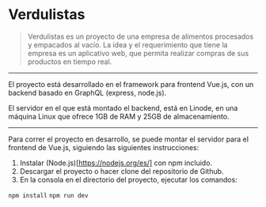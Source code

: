 # Verdulistas

> Verdulistas es un proyecto de una empresa de alimentos procesados y empacados al vacío. La idea y el requerimiento que tiene la empresa es un aplicativo web, que permita realizar compras de sus productos en tiempo real.

---------------------

El proyecto está desarrollado en el framework para frontend Vue.js, con un backend basado en GraphQL (express, node.js).

El servidor en el que está montado el backend, está en Linode, en una máquina Linux que ofrece 1GB de RAM y 25GB de almacenamiento.

----------------------

Para correr el proyecto en desarrollo, se puede montar el servidor para el frontend de Vue.js, siguiendo las siguientes instrucciones:

1. Instalar (Node.js)[https://nodejs.org/es/] con npm incluido.
2. Descargar el proyecto o hacer clone del repositorio de Github.
3. En la consola en el directorio del proyecto, ejecutar los comandos:

```npm install```
```npm run dev```
